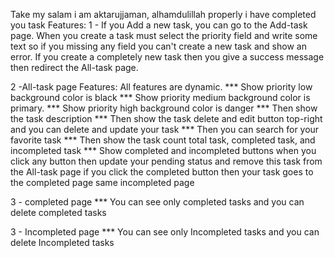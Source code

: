 Take my salam i am aktarujjaman, alhamdulillah properly i have completed you task 
Features:
1 - If you Add a new task, you can go to the Add-task page. When you create a task must select the priority field and write some text so if you missing any field you can't create a new task and show an error. If you create a completely new task then you give a success message then redirect the All-task page.

2 -All-task page
Features: All features are dynamic.
*** Show priority low background color is black
*** Show priority medium background color is primary.
*** Show priority high background color is danger
*** Then show the task description
*** Then show the task delete and edit button top-right and you can delete and update your task
*** Then you can search for your favorite task
*** Then show the task count total task, completed task, and incompleted task
*** Show completed and incompleted buttons when you click any button then update your pending status and remove this task from the All-task page if you click the completed button then your task goes to the completed page same incompleted page

3 - completed page
*** You can see only completed tasks and you can delete completed tasks

3 - Incompleted page
*** You can see only Incompleted tasks and you can delete Incompleted tasks
